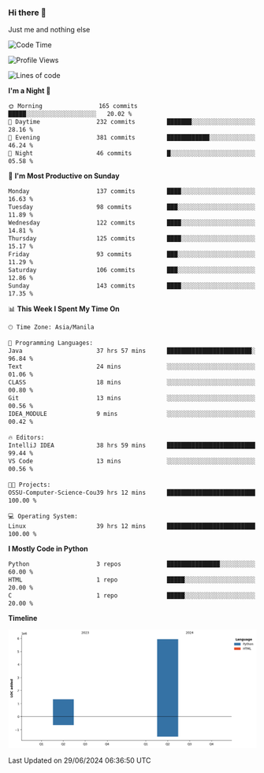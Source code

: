### Hi there 👋

Just me and nothing else


<!--START_SECTION:waka-->
![Code Time](http://img.shields.io/badge/Code%20Time-458%20hrs%2051%20mins-blue)

![Profile Views](http://img.shields.io/badge/Profile%20Views-20-blue)

![Lines of code](https://img.shields.io/badge/From%20Hello%20World%20I%27ve%20Written-7.3%20million%20lines%20of%20code-blue)

**I'm a Night 🦉** 

```text
🌞 Morning                165 commits         █████░░░░░░░░░░░░░░░░░░░░   20.02 % 
🌆 Daytime                232 commits         ███████░░░░░░░░░░░░░░░░░░   28.16 % 
🌃 Evening                381 commits         ████████████░░░░░░░░░░░░░   46.24 % 
🌙 Night                  46 commits          █░░░░░░░░░░░░░░░░░░░░░░░░   05.58 % 
```
📅 **I'm Most Productive on Sunday** 

```text
Monday                   137 commits         ████░░░░░░░░░░░░░░░░░░░░░   16.63 % 
Tuesday                  98 commits          ███░░░░░░░░░░░░░░░░░░░░░░   11.89 % 
Wednesday                122 commits         ████░░░░░░░░░░░░░░░░░░░░░   14.81 % 
Thursday                 125 commits         ████░░░░░░░░░░░░░░░░░░░░░   15.17 % 
Friday                   93 commits          ███░░░░░░░░░░░░░░░░░░░░░░   11.29 % 
Saturday                 106 commits         ███░░░░░░░░░░░░░░░░░░░░░░   12.86 % 
Sunday                   143 commits         ████░░░░░░░░░░░░░░░░░░░░░   17.35 % 
```


📊 **This Week I Spent My Time On** 

```text
🕑︎ Time Zone: Asia/Manila

💬 Programming Languages: 
Java                     37 hrs 57 mins      ████████████████████████░   96.84 % 
Text                     24 mins             ░░░░░░░░░░░░░░░░░░░░░░░░░   01.06 % 
CLASS                    18 mins             ░░░░░░░░░░░░░░░░░░░░░░░░░   00.80 % 
Git                      13 mins             ░░░░░░░░░░░░░░░░░░░░░░░░░   00.56 % 
IDEA_MODULE              9 mins              ░░░░░░░░░░░░░░░░░░░░░░░░░   00.42 % 

🔥 Editors: 
IntelliJ IDEA            38 hrs 59 mins      █████████████████████████   99.44 % 
VS Code                  13 mins             ░░░░░░░░░░░░░░░░░░░░░░░░░   00.56 % 

🐱‍💻 Projects: 
OSSU-Computer-Science-Cou39 hrs 12 mins      █████████████████████████   100.00 % 

💻 Operating System: 
Linux                    39 hrs 12 mins      █████████████████████████   100.00 % 
```

**I Mostly Code in Python** 

```text
Python                   3 repos             ███████████████░░░░░░░░░░   60.00 % 
HTML                     1 repo              █████░░░░░░░░░░░░░░░░░░░░   20.00 % 
C                        1 repo              █████░░░░░░░░░░░░░░░░░░░░   20.00 % 
```



**Timeline**

![Lines of Code chart](https://raw.githubusercontent.com/brutist/brutist/main/assets/bar_graph.png)


 Last Updated on 29/06/2024 06:36:50 UTC
<!--END_SECTION:waka-->

